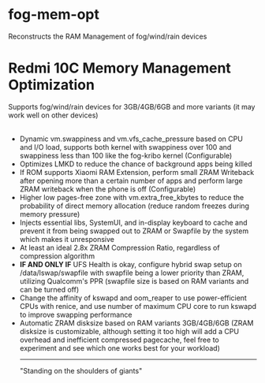 # fog-mem-opt
Reconstructs the RAM Management of fog/wind/rain devices

<head>
    <meta charset="UTF-8">
    <meta name="viewport" content="width=device-width, initial-scale=1.0">
    <h1>Redmi 10C Memory Management Optimization</h1>
</head>
<body>
    <div class="container">
        <div>Supports fog/wind/rain devices for 3GB/4GB/6GB and more variants (it may work well on other devices)</div>
        <br>
        <ul>
            <li>Dynamic vm.swappiness and vm.vfs_cache_pressure based on CPU and I/O load, supports both kernel with swappiness over 100 and swappiness less than 100 like the fog-kribo kernel (Configurable)</li>
            <li>Optimizes LMKD to reduce the chance of background apps being killed</li>
            <li>If ROM supports Xiaomi RAM Extension, perform small ZRAM Writeback after opening more than a certain number of apps and perform large ZRAM writeback when the phone is off (Configurable)</li>
            <li>Higher low pages-free zone with vm.extra_free_kbytes to reduce the probability of direct memory allocation (reduce random freezes during memory pressure)</li>
            <li>Injects essential libs, SystemUI, and in-display keyboard to cache and prevent it from being swapped out to ZRAM or Swapfile by the system which makes it unresponsive</li>
            <li>At least an ideal 2.8x ZRAM Compression Ratio, regardless of compression algorithm</li>
            <li><b>IF AND ONLY IF</b> UFS Health is okay, configure hybrid swap setup on /data/lswap/swapfile with swapfile being a lower priority than ZRAM, utilizing Qualcomm's PPR (swapfile size is based on RAM variants and can be turned off)</li>
            <li>Change the affinity of kswapd and oom_reaper to use power-efficient CPUs with renice, and use number of maximum CPU core to run kswapd to improve swapping performance</li>
            <li>Automatic ZRAM disksize based on RAM variants 3GB/4GB/6GB (ZRAM disksize is customizable, although setting it too high will add a CPU overhead and inefficient compressed pagecache, feel free to experiment and see which one works best for your workload)</li>
        <hr>
        <div>"Standing on the shoulders of giants"</div>
    </div>
</body>
</html>
